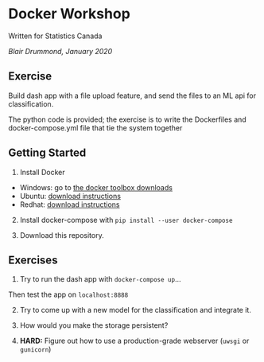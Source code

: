 Docker Workshop
===============

Written for Statistics Canada 

*Blair Drummond, January 2020*

Exercise
--------

Build dash app with a file upload feature, and send the files to an ML api
for classification.

The python code is provided; the exercise is to write the Dockerfiles and
docker-compose.yml file that tie the system together


Getting Started
---------------

1. Install Docker

- Windows: go to [the docker toolbox downloads](github.com/docker/toolbox/releases)
- Ubuntu: [download instructions](https://www.digitalocean.com/community/tutorials/how-to-install-and-use-docker-on-ubuntu-18-04)
- Redhat: [download instructions](https://www.cyberciti.biz/faq/install-use-setup-docker-on-rhel7-centos7-linux/)

2. Install docker-compose with `pip install --user docker-compose`

3. Download this repository. 

Exercises
---------

1. Try to run the dash app with `docker-compose up`...

Then test the app on `localhost:8888`

2. Try to come up with a new model for the classification and integrate it.

3. How would you make the storage persistent?

4. **HARD:** Figure out how to use a production-grade webserver (`uwsgi` or `gunicorn`)
